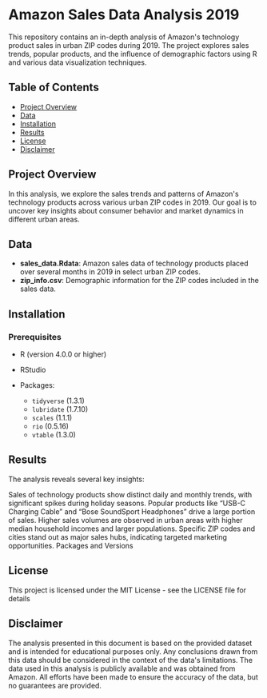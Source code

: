 # Amazon Sales Data Analysis 2019

This repository contains an in-depth analysis of Amazon's technology product sales in urban ZIP codes during 2019. The project explores sales trends, popular products, and the influence of demographic factors using R and various data visualization techniques.

## Table of Contents

- [Project Overview](#project-overview)
- [Data](#data)
- [Installation](#installation)
- [Results](#results)
- [License](#license)
- [Disclaimer](#disclaimer)

## Project Overview

In this analysis, we explore the sales trends and patterns of Amazon's technology products across various urban ZIP codes in 2019. Our goal is to uncover key insights about consumer behavior and market dynamics in different urban areas.

## Data

- **sales_data.Rdata**: Amazon sales data of technology products placed over several months in 2019 in select urban ZIP codes.
- **zip_info.csv**: Demographic information for the ZIP codes included in the sales data.

## Installation

### Prerequisites

- R (version 4.0.0 or higher)
- RStudio
- Packages:

  - `tidyverse` (1.3.1)
  - `lubridate` (1.7.10)
  - `scales` (1.1.1)
  - `rio` (0.5.16)
  - `vtable` (1.3.0)

## Results
The analysis reveals several key insights:

Sales of technology products show distinct daily and monthly trends, with significant spikes during holiday seasons.
Popular products like “USB-C Charging Cable” and “Bose SoundSport Headphones” drive a large portion of sales.
Higher sales volumes are observed in urban areas with higher median household incomes and larger populations.
Specific ZIP codes and cities stand out as major sales hubs, indicating targeted marketing opportunities.
Packages and Versions

## License
This project is licensed under the MIT License - see the LICENSE file for details

## Disclaimer
The analysis presented in this document is based on the provided dataset and is intended for educational purposes only. Any conclusions drawn from this data should be considered in the context of the data's limitations. The data used in this analysis is publicly available and was obtained from Amazon. All efforts have been made to ensure the accuracy of the data, but no guarantees are provided.
